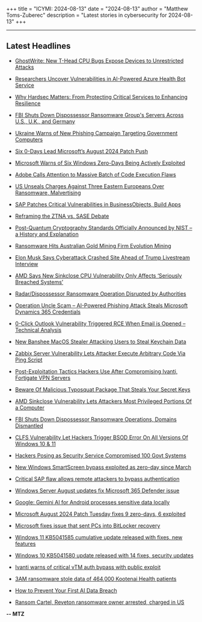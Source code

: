 +++
title = "ICYMI: 2024-08-13"
date = "2024-08-13"
author = "Matthew Toms-Zuberec"
description = "Latest stories in cybersecurity for 2024-08-13"
+++

---------------------------------------------------------------------------
## Latest Headlines
- [GhostWrite: New T-Head CPU Bugs Expose Devices to Unrestricted Attacks](https://thehackernews.com/2024/08/ghostwrite-new-t-head-cpu-bugs-expose.html)

- [Researchers Uncover Vulnerabilities in AI-Powered Azure Health Bot Service](https://thehackernews.com/2024/08/researchers-uncover-vulnerabilities-in_0471960302.html)

- [Why Hardsec Matters: From Protecting Critical Services to Enhancing Resilience](https://thehackernews.com/2024/08/why-hardsec-matters-from-protecting.html)

- [FBI Shuts Down Dispossessor Ransomware Group's Servers Across U.S., U.K., and Germany](https://thehackernews.com/2024/08/fbi-shuts-down-dispossessor-ransomware.html)

- [Ukraine Warns of New Phishing Campaign Targeting Government Computers](https://thehackernews.com/2024/08/ukraine-warns-of-new-phishing-campaign.html)

- [Six 0-Days Lead Microsoft’s August 2024 Patch Push](https://krebsonsecurity.com/2024/08/six-0-days-lead-microsofts-august-2024-patch-push/)

- [Microsoft Warns of Six Windows Zero-Days Being Actively Exploited](https://www.securityweek.com/microsoft-warns-of-six-windows-zero-days-being-actively-exploited/)

- [Adobe Calls Attention to Massive Batch of Code Execution Flaws](https://www.securityweek.com/adobe-calls-attention-to-massive-batch-of-code-execution-flaws/)

- [US Unseals Charges Against Three Eastern Europeans Over Ransomware, Malvertising](https://www.securityweek.com/us-unseals-charges-against-3-eastern-europeans-over-ransomware-malvertising/)

- [SAP Patches Critical Vulnerabilities in BusinessObjects, Build Apps](https://www.securityweek.com/sap-patches-critical-vulnerabilities-in-businessobjects-build-apps/)

- [Reframing the ZTNA vs. SASE Debate](https://www.securityweek.com/reframing-the-ztna-vs-sase-debate/)

- [Post-Quantum Cryptography Standards Officially Announced by NIST – a History and Explanation](https://www.securityweek.com/post-quantum-cryptography-standards-officially-announced-by-nist-a-history-and-explanation/)

- [Ransomware Hits Australian Gold Mining Firm Evolution Mining](https://www.securityweek.com/ransomware-hits-australian-gold-mining-firm-evolution-mining/)

- [Elon Musk Says Cyberattack Crashed Site Ahead of Trump Livestream Interview](https://www.securityweek.com/elon-musk-says-cyberattack-crashed-site-ahead-of-trump-livestream-interview/)

- [AMD Says New Sinkclose CPU Vulnerability Only Affects ‘Seriously Breached Systems’](https://www.securityweek.com/amd-says-new-sinkclose-cpu-vulnerability-only-affects-seriously-breached-systems/)

- [Radar/Dispossessor Ransomware Operation Disrupted by Authorities](https://www.securityweek.com/radar-dispossessor-ransomware-operation-disrupted-by-authorities/)

- [Operation Uncle Scam – AI-Powered Phishing Attack Steals Microsoft Dynamics 365 Credentials](https://cybersecuritynews.com/uncle-scam/)

- [0-Click Outlook Vulnerability Triggered RCE When Email is Opened – Technical Analysis](https://cybersecuritynews.com/0-click-outlook-vulnerability/)

- [New Banshee MacOS Stealer Attacking Users to Steal Keychain Data](https://cybersecuritynews.com/new-banshee-macos-stealer/)

- [Zabbix Server Vulnerability Lets Attacker Execute Arbitrary Code Via Ping Script](https://cybersecuritynews.com/zabbix-server-vulnerability/)

- [Post-Exploitation Tactics Hackers Use After Compromising Ivanti, Fortigate VPN Servers](https://cybersecuritynews.com/post-exploitation-tactics-on-ivanti-fortigate-vpn-servers-hack/)

- [Beware Of Malicious Typosquat Package That Steals Your Secret Keys](https://cybersecuritynews.com/malicious-typosquat-steals-keys/)

- [AMD Sinkclose Vulnerability Lets Attackers Most Privileged Portions Of a Computer](https://cybersecuritynews.com/amd-sinkclose-vulnerability/)

- [FBI Shuts Down Dispossessor Ransomware Operations, Domains Dismantled](https://cybersecuritynews.com/fbi-dismantles-dispossessor/)

- [CLFS Vulnerability Let Hackers Trigger BSOD Error On All Versions Of Windows 10 & 11](https://cybersecuritynews.com/clfs-bsod-error/)

- [Hackers Posing as Security Service Compromised 100 Govt Systems](https://cybersecuritynews.com/hackers-posing-security-service-compromised/)

- [New Windows SmartScreen bypass exploited as zero-day since March](https://www.bleepingcomputer.com/news/microsoft/new-windows-smartscreen-bypass-exploited-as-zero-day-since-march/)

- [Critical SAP flaw allows remote attackers to bypass authentication](https://www.bleepingcomputer.com/news/security/critical-sap-flaw-allows-remote-attackers-to-bypass-authentication/)

- [Windows Server August updates fix Microsoft 365 Defender issue](https://www.bleepingcomputer.com/news/microsoft/windows-server-august-updates-fix-microsoft-365-defender-issue/)

- [Google: Gemini AI for Android processes sensitive data locally](https://www.bleepingcomputer.com/news/google/google-gemini-ai-for-android-processes-sensitive-data-locally/)

- [Microsoft August 2024 Patch Tuesday fixes 9 zero-days, 6 exploited](https://www.bleepingcomputer.com/news/microsoft/microsoft-august-2024-patch-tuesday-fixes-9-zero-days-6-exploited/)

- [Microsoft fixes issue that sent PCs into BitLocker recovery](https://www.bleepingcomputer.com/news/microsoft/microsoft-fixes-issue-that-sent-pcs-into-bitlocker-recovery/)

- [Windows 11 KB5041585 cumulative update released with fixes, new features](https://www.bleepingcomputer.com/news/microsoft/windows-11-kb5041585-cumulative-update-released-with-fixes-new-features/)

- [Windows 10 KB5041580 update released with 14 fixes, security updates](https://www.bleepingcomputer.com/news/microsoft/windows-10-kb5041580-update-released-with-14-fixes-security-updates/)

- [Ivanti warns of critical vTM auth bypass with public exploit](https://www.bleepingcomputer.com/news/security/ivanti-warns-of-critical-vtm-auth-bypass-with-public-exploit/)

- [3AM ransomware stole data of 464,000 Kootenai Health patients](https://www.bleepingcomputer.com/news/security/3am-ransomware-stole-data-of-464-000-kootenai-health-patients/)

- [How to Prevent Your First AI Data Breach](https://www.bleepingcomputer.com/news/security/how-to-prevent-your-first-ai-data-breach/)

- [Ransom Cartel, Reveton ransomware owner arrested, charged in US](https://www.bleepingcomputer.com/news/security/ransom-cartel-reveton-ransomware-owner-arrested-charged-in-us/)

**-- MTZ**